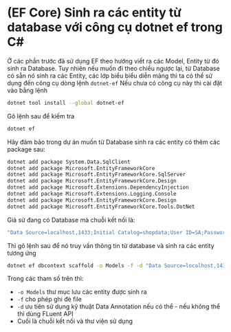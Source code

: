 # (EF Core) Sinh ra các entity từ database với công cụ dotnet ef trong C#

Ở các phần trước đã sử dụng EF theo hướng viết ra các Model, Entity từ đó sinh ra Database. Tuy nhiên nếu muốn đi theo chiều ngược lại, từ Database có sẵn nó sinh ra các Entity, các lớp biểu biểu diễn mảng thì ta có thể sử dụng đến công cụ dòng lệnh `dotnet-ef`
Nếu chưa có công cụ này thì cài đặt vào bằng lệnh

```bash
dotnet tool install --global dotnet-ef
```

Gõ lệnh sau để kiếm tra

```bash
dotnet ef
```

Hãy đảm bảo trong dự án muốn từ Database sinh ra các entity có thêm các package sau:
```bash
dotnet add package System.Data.SqlClient
dotnet add package Microsoft.EntityFrameworkCore
dotnet add package Microsoft.EntityFrameworkCore.SqlServer
dotnet add package Microsoft.EntityFrameworkCore.Design
dotnet add package Microsoft.Extensions.DependencyInjection
dotnet add package Microsoft.Extensions.Logging.Console
dotnet add package Microsoft.EntityFrameworkCore.Design
dotnet add package Microsoft.EntityFrameworkCore.Tools.DotNet
```

Giả sử đang có Database mà chuỗi kết nối là:

```csharp
"Data Source=localhost,1433;Initial Catalog=shopdata;User ID=SA;Password=Password123"
```

Thì gõ lệnh sau để nó truy vấn thông tin từ database và sinh ra các entity tương ứng

```bash
dotnet ef dbcontext scaffold -o Models -f -d "Data Source=localhost,1433;Initial Catalog=shopdata;User ID=SA;Password=Password123" "Microsoft.EntityFrameworkCore.SqlServer"
```

Trong các tham số trên thì:

- `-o Models` thư mục lưu các entity được sinh ra
- `-f` cho phép ghi đè file
- `-d` ưu tiên sử dụng kỹ thuật Data Annotation nếu có thể - nếu không thể thì dùng FLuent API
- Cuối là chuỗi kết nối và thư viện sử dụng